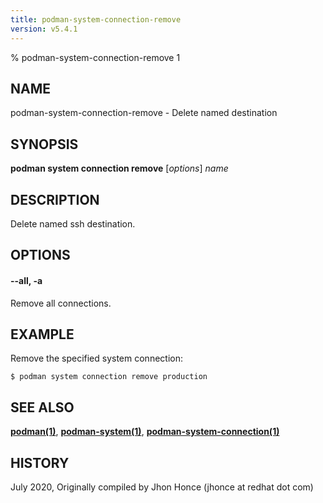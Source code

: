 ```yaml
---
title: podman-system-connection-remove
version: v5.4.1
---
```


% podman-system-connection-remove 1

## NAME
podman\-system\-connection\-remove - Delete named destination

## SYNOPSIS
**podman system connection remove** [*options*] *name*

## DESCRIPTION
Delete named ssh destination.

## OPTIONS

#### **--all**, **-a**

Remove all connections.

## EXAMPLE

Remove the specified system connection:
```
$ podman system connection remove production
```
## SEE ALSO
**[podman(1)](podman.1.md)**, **[podman-system(1)](podman-system.1.md)**, **[podman-system-connection(1)](podman-system-connection.1.md)**

## HISTORY
July 2020, Originally compiled by Jhon Honce (jhonce at redhat dot com)
